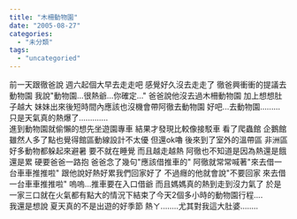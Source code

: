 ```yaml
---
title: "木柵動物園"
date: "2005-08-27"
categories: 
  - "未分類"
tags: 
  - "uncategoried"
---
```


前一天跟徹爸說 週六起個大早去走走吧 感覺好久沒去走走了 徹爸興衝衝的提議去動物園 我說"動物園...很熱爺...你確定..." 爸爸說他沒去過木柵動物園 加上想想肚子越大 妹妹出來後短時間內應該也沒機會帶阿徹去動物園 好吧...去動物園.........只是天氣真的熱爆了.............  
進到動物園就偷懶的想先坐遊園專車 結果才發現比較像接駁車 看了爬蟲館 企鵝館 雖然人多了點也覺得館區動線設計不太優 但還ok嚕 後來到了室外的溫帶區 非洲區 好多動物都躲起來避暑 要不就在睡覺 而且越走越熱 阿徹也不知道是因為熱還是餓還是累 硬要爸爸一路抱 爸爸念了幾句"應該借推車的" 阿徹就常常喊著"來去借一台車車推推啦" 跟他說好熱好累我們回家好了 不過癮的他就會說"不要回家 來去借一台車車推推啦" 嗚嗚...推車要在入口借爺 而且媽媽真的熱到走到沒力氣了 於是一家三口就在火氣都有點大的情況下結束了今天2個多小時的動物園行程....  
我還是想說 夏天真的不是出遊的好季節 熱ㄚ........尤其對我這大肚婆........
